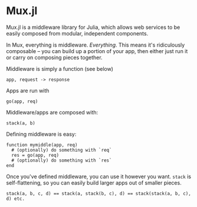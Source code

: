# Mux.jl

Mux.jl is a middleware library for Julia, which allows web services to
be easily composed from modular, independent components.

In Mux, everything is middleware. *Everything*. This means it's
ridiculously composable – you can build up a portion of your app, then
either just run it or carry on composing pieces together.

Middleware is simply a function (see below)

    app, request -> response

Apps are run with

    go(app, req)

Middleware/apps are composed with:

    stack(a, b)

Defining middleware is easy:

    function mymiddle(app, req)
      # (optionally) do something with `req`
      res = go(app, req)
      # (optionally) do something with `res`
    end

Once you've defined middleware, you can use it however you want. `stack`
is self-flattening, so you can easily build larger apps out of smaller
pieces.

    stack(a, b, c, d) == stack(a, stack(b, c), d) == stack(stack(a, b, c), d) etc.
